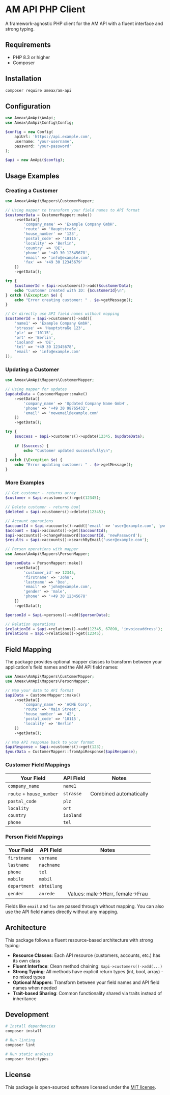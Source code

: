 # AM API PHP Client

A framework-agnostic PHP client for the AM API with a fluent interface and strong typing.

## Requirements

- PHP 8.3 or higher
- Composer

## Installation

```bash
composer require ameax/am-api
```

## Configuration

```php
use Ameax\AmApi\AmApi;
use Ameax\AmApi\Config\Config;

$config = new Config(
    apiUrl: 'https://api.example.com',
    username: 'your-username',
    password: 'your-password'
);

$api = new AmApi($config);
```

## Usage Examples

### Creating a Customer

```php
use Ameax\AmApi\Mappers\CustomerMapper;

// Using mapper to transform your field names to API format
$customerData = CustomerMapper::make()
    ->setData([
        'company_name' => 'Example Company GmbH',
        'route' => 'Hauptstraße',
        'house_number' => '123',
        'postal_code' => '10115',
        'locality' => 'Berlin',
        'country' => 'DE',
        'phone' => '+49 30 12345678',
        'email' => 'info@example.com',
        'fax' => '+49 30 12345679'
    ])
    ->getData();

try {
    $customerId = $api->customers()->add($customerData);
    echo "Customer created with ID: {$customerId}\n";
} catch (\Exception $e) {
    echo "Error creating customer: " . $e->getMessage();
}

// Or directly use API field names without mapping
$customerId = $api->customers()->add([
    'name1' => 'Example Company GmbH',
    'strasse' => 'Hauptstraße 123',
    'plz' => '10115',
    'ort' => 'Berlin',
    'isoland' => 'DE',
    'tel' => '+49 30 12345678',
    'email' => 'info@example.com'
]);
```

### Updating a Customer

```php
use Ameax\AmApi\Mappers\CustomerMapper;

// Using mapper for updates
$updateData = CustomerMapper::make()
    ->setData([
        'company_name' => 'Updated Company Name GmbH',
        'phone' => '+49 30 98765432',
        'email' => 'newemail@example.com'
    ])
    ->getData();

try {
    $success = $api->customers()->update(12345, $updateData);
    
    if ($success) {
        echo "Customer updated successfully\n";
    }
} catch (\Exception $e) {
    echo "Error updating customer: " . $e->getMessage();
}
```

### More Examples

```php
// Get customer - returns array
$customer = $api->customers()->get(12345);

// Delete customer - returns bool
$deleted = $api->customers()->delete(12345);

// Account operations
$accountId = $api->accounts()->add(['email' => 'user@example.com', 'pw' => 'password']);
$account = $api->accounts()->get($accountId);
$api->accounts()->changePassword($accountId, 'newPassword');
$results = $api->accounts()->searchByEmail('user@example.com');

// Person operations with mapper
use Ameax\AmApi\Mappers\PersonMapper;

$personData = PersonMapper::make()
    ->setData([
        'customer_id' => 12345,
        'firstname' => 'John',
        'lastname' => 'Doe',
        'email' => 'john@example.com',
        'gender' => 'male',
        'phone' => '+49 30 12345678'
    ])
    ->getData();

$personId = $api->persons()->add($personData);

// Relation operations
$relationId = $api->relations()->add(12345, 67890, 'invoiceaddress');
$relations = $api->relations()->get(12345);
```

## Field Mapping

The package provides optional mapper classes to transform between your application's field names and the AM API field names:

```php
use Ameax\AmApi\Mappers\CustomerMapper;
use Ameax\AmApi\Mappers\PersonMapper;

// Map your data to API format
$apiData = CustomerMapper::make()
    ->setData([
        'company_name' => 'ACME Corp',
        'route' => 'Main Street',
        'house_number' => '42',
        'postal_code' => '10115',
        'locality' => 'Berlin'
    ])
    ->getData();

// Map API response back to your format
$apiResponse = $api->customers()->get(123);
$yourData = CustomerMapper::fromApiResponse($apiResponse);
```

### Customer Field Mappings
| Your Field | API Field | Notes |
|------------|-----------|-------|
| `company_name` | `name1` | |
| `route` + `house_number` | `strasse` | Combined automatically |
| `postal_code` | `plz` | |
| `locality` | `ort` | |
| `country` | `isoland` | |
| `phone` | `tel` | |

### Person Field Mappings
| Your Field | API Field | Notes |
|------------|-----------|-------|
| `firstname` | `vorname` | |
| `lastname` | `nachname` | |
| `phone` | `tel` | |
| `mobile` | `mobil` | |
| `department` | `abteilung` | |
| `gender` | `anrede` | Values: male→Herr, female→Frau |

Fields like `email` and `fax` are passed through without mapping. You can also use the API field names directly without any mapping.

## Architecture

This package follows a fluent resource-based architecture with strong typing:

- **Resource Classes**: Each API resource (customers, accounts, etc.) has its own class
- **Fluent Interface**: Clean method chaining: `$api->customers()->add(...)`
- **Strong Typing**: All methods have explicit return types (int, bool, array) - no mixed types
- **Optional Mappers**: Transform between your field names and API field names when needed
- **Trait-based Sharing**: Common functionality shared via traits instead of inheritance

## Development

```bash
# Install dependencies
composer install

# Run linting
composer lint

# Run static analysis
composer test:types
```

## License

This package is open-sourced software licensed under the [MIT license](LICENSE.md).